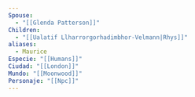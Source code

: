 ```yaml
---
Spouse:
  - "[[Glenda Patterson]]"
Children:
  - "[[Ualatif Llharrorgorhadimbhor-Velmann|Rhys]]"
aliases:
  - Maurice
Especie: "[[Humans]]"
Ciudad: "[[London]]"
Mundo: "[[Moonwood]]"
Personaje: "[[Npc]]"
---
```

